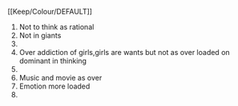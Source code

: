 [[Keep/Colour/DEFAULT]] 

1. Not to think as rational
2. Not in giants
3. 
4. Over addiction of girls,girls are wants but not as over loaded on dominant in thinking
5.  
6. Music and movie as over
7. Emotion more loaded
8. 
